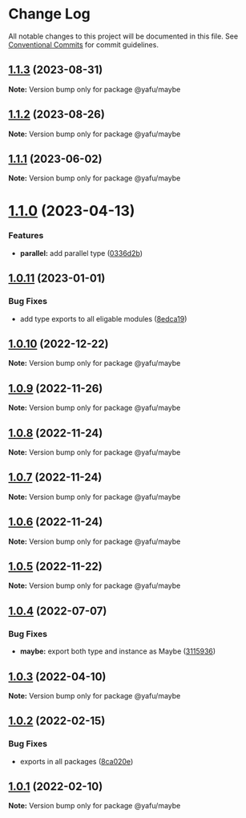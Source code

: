# Change Log

All notable changes to this project will be documented in this file.
See [Conventional Commits](https://conventionalcommits.org) for commit guidelines.

## [1.1.3](https://github.com/TheLudd/yafu-mono/compare/@yafu/maybe@1.1.2...@yafu/maybe@1.1.3) (2023-08-31)

**Note:** Version bump only for package @yafu/maybe

## [1.1.2](https://github.com/TheLudd/yafu-mono/compare/@yafu/maybe@1.1.1...@yafu/maybe@1.1.2) (2023-08-26)

**Note:** Version bump only for package @yafu/maybe

## [1.1.1](https://github.com/TheLudd/yafu-mono/compare/@yafu/maybe@1.1.0...@yafu/maybe@1.1.1) (2023-06-02)

**Note:** Version bump only for package @yafu/maybe

# [1.1.0](https://github.com/TheLudd/yafu-mono/compare/@yafu/maybe@1.0.11...@yafu/maybe@1.1.0) (2023-04-13)

### Features

- **parallel:** add parallel type ([0336d2b](https://github.com/TheLudd/yafu-mono/commit/0336d2b6ad60a6c2948d88b8efdf412da3d3ee0f))

## [1.0.11](https://github.com/TheLudd/yafu-mono/compare/@yafu/maybe@1.0.10...@yafu/maybe@1.0.11) (2023-01-01)

### Bug Fixes

- add type exports to all eligable modules ([8edca19](https://github.com/TheLudd/yafu-mono/commit/8edca192cf02cb1547a5b6287484e7593bac587f))

## [1.0.10](https://github.com/TheLudd/yafu-mono/compare/@yafu/maybe@1.0.9...@yafu/maybe@1.0.10) (2022-12-22)

**Note:** Version bump only for package @yafu/maybe

## [1.0.9](https://github.com/TheLudd/yafu-mono/compare/@yafu/maybe@1.0.8...@yafu/maybe@1.0.9) (2022-11-26)

**Note:** Version bump only for package @yafu/maybe

## [1.0.8](https://github.com/TheLudd/yafu-mono/compare/@yafu/maybe@1.0.7...@yafu/maybe@1.0.8) (2022-11-24)

**Note:** Version bump only for package @yafu/maybe

## [1.0.7](https://github.com/TheLudd/yafu-mono/compare/@yafu/maybe@1.0.6...@yafu/maybe@1.0.7) (2022-11-24)

**Note:** Version bump only for package @yafu/maybe

## [1.0.6](https://github.com/TheLudd/yafu-mono/compare/@yafu/maybe@1.0.5...@yafu/maybe@1.0.6) (2022-11-24)

**Note:** Version bump only for package @yafu/maybe

## [1.0.5](https://github.com/TheLudd/yafu-mono/compare/@yafu/maybe@1.0.4...@yafu/maybe@1.0.5) (2022-11-22)

**Note:** Version bump only for package @yafu/maybe

## [1.0.4](https://github.com/TheLudd/yafu-mono/compare/@yafu/maybe@1.0.3...@yafu/maybe@1.0.4) (2022-07-07)

### Bug Fixes

- **maybe:** export both type and instance as Maybe ([3115936](https://github.com/TheLudd/yafu-mono/commit/31159369e77dd6bb180243d75507d6a51100bb82))

## [1.0.3](https://github.com/TheLudd/yafu-mono/compare/@yafu/maybe@1.0.2...@yafu/maybe@1.0.3) (2022-04-10)

**Note:** Version bump only for package @yafu/maybe

## [1.0.2](https://github.com/TheLudd/yafu-mono/compare/@yafu/maybe@1.0.1...@yafu/maybe@1.0.2) (2022-02-15)

### Bug Fixes

- exports in all packages ([8ca020e](https://github.com/TheLudd/yafu-mono/commit/8ca020e4e8e41d0500610936e5cae34114d752dd))

## [1.0.1](https://github.com/TheLudd/yafu-mono/compare/@yafu/maybe@1.0.0...@yafu/maybe@1.0.1) (2022-02-10)

**Note:** Version bump only for package @yafu/maybe

